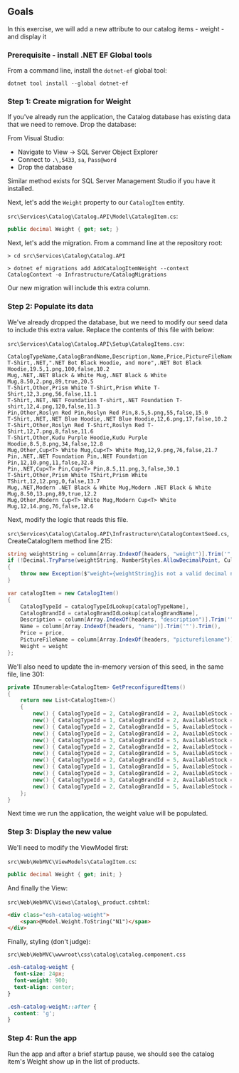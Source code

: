 
## Goals

In this exercise, we will add a new attribute to our catalog items - weight - and display it

### Prerequisite - install .NET EF Global tools

From a command line, install the `dotnet-ef` global tool:

```
dotnet tool install --global dotnet-ef
```

### Step 1: Create migration for Weight

If you've already run the application, the Catalog database has existing data that we need to remove. Drop the database:


From Visual Studio:

- Navigate to View -> SQL Server Object Explorer
- Connect to `.\,5433`, `sa`, `Pass@word`
- Drop the database

Similar method exists for SQL Server Management Studio if you have it installed.

Next, let's add the `Weight` property to our `CatalogItem` entity.

`src\Services\Catalog\Catalog.API\Model\CatalogItem.cs`:

```csharp
public decimal Weight { get; set; } 
```

Next, let's add the migration. From a command line at the repository root:

```
> cd src\Services\Catalog\Catalog.API

> dotnet ef migrations add AddCatalogItemWeight --context CatalogContext -o Infrastructure/CatalogMigrations
```

Our new migration will include this extra column.

### Step 2: Populate its data

We've already dropped the database, but we need to modify our seed data to include this extra value. Replace the contents of this file with below:

`src\Services\Catalog\Catalog.API\Setup\CatalogItems.csv`:

```
CatalogTypeName,CatalogBrandName,Description,Name,Price,PictureFileName,availablestock,onreorder,weight
T-Shirt,.NET,".NET Bot Black Hoodie, and more",.NET Bot Black Hoodie,19.5,1.png,100,false,10.2
Mug,.NET,.NET Black & White Mug,.NET Black & White Mug,8.50,2.png,89,true,20.5
T-Shirt,Other,Prism White T-Shirt,Prism White T-Shirt,12,3.png,56,false,11.1
T-Shirt,.NET,.NET Foundation T-shirt,.NET Foundation T-shirt,12,4.png,120,false,11.3
Pin,Other,Roslyn Red Pin,Roslyn Red Pin,8.5,5.png,55,false,15.0
T-Shirt,.NET,.NET Blue Hoodie,.NET Blue Hoodie,12,6.png,17,false,10.2
T-Shirt,Other,Roslyn Red T-Shirt,Roslyn Red T-Shirt,12,7.png,8,false,11.6
T-Shirt,Other,Kudu Purple Hoodie,Kudu Purple Hoodie,8.5,8.png,34,false,12.8
Mug,Other,Cup<T> White Mug,Cup<T> White Mug,12,9.png,76,false,21.7
Pin,.NET,.NET Foundation Pin,.NET Foundation Pin,12,10.png,11,false,32.8
Pin,.NET,Cup<T> Pin,Cup<T> Pin,8.5,11.png,3,false,30.1
T-Shirt,Other,Prism White TShirt,Prism White TShirt,12,12.png,0,false,13.7
Mug,.NET,Modern .NET Black & White Mug,Modern .NET Black & White Mug,8.50,13.png,89,true,12.2
Mug,Other,Modern Cup<T> White Mug,Modern Cup<T> White Mug,12,14.png,76,false,12.6
```

Next, modify the logic that reads this file.

`src\Services\Catalog\Catalog.API\Infrastructure\CatalogContextSeed.cs`,  CreateCatalogItem method line 215:

```csharp
string weightString = column[Array.IndexOf(headers, "weight")].Trim('"').Trim();
if (!Decimal.TryParse(weightString, NumberStyles.AllowDecimalPoint, CultureInfo.InvariantCulture, out Decimal weight))
{
    throw new Exception($"weight={weightString}is not a valid decimal number");
}

var catalogItem = new CatalogItem()
{
    CatalogTypeId = catalogTypeIdLookup[catalogTypeName],
    CatalogBrandId = catalogBrandIdLookup[catalogBrandName],
    Description = column[Array.IndexOf(headers, "description")].Trim('"').Trim(),
    Name = column[Array.IndexOf(headers, "name")].Trim('"').Trim(),
    Price = price,
    PictureFileName = column[Array.IndexOf(headers, "picturefilename")].Trim('"').Trim(),
    Weight = weight
};
```

We'll also need to update the in-memory version of this seed, in the same file, line 301:

```csharp
private IEnumerable<CatalogItem> GetPreconfiguredItems()
{
    return new List<CatalogItem>()
    {
        new() { CatalogTypeId = 2, CatalogBrandId = 2, AvailableStock = 100, Description = ".NET Bot Black Hoodie", Name = ".NET Bot Black Hoodie", Price = 19.5M, PictureFileName = "1.png", Weight = 10.2m },
        new() { CatalogTypeId = 1, CatalogBrandId = 2, AvailableStock = 100, Description = ".NET Black & White Mug", Name = ".NET Black & White Mug", Price= 8.50M, PictureFileName = "2.png", Weight = 20.5m },
        new() { CatalogTypeId = 2, CatalogBrandId = 5, AvailableStock = 100, Description = "Prism White T-Shirt", Name = "Prism White T-Shirt", Price = 12, PictureFileName = "3.png", Weight = 11.1m },
        new() { CatalogTypeId = 2, CatalogBrandId = 2, AvailableStock = 100, Description = ".NET Foundation T-shirt", Name = ".NET Foundation T-shirt", Price = 12, PictureFileName = "4.png", Weight = 11.3m },
        new() { CatalogTypeId = 3, CatalogBrandId = 5, AvailableStock = 100, Description = "Roslyn Red Sheet", Name = "Roslyn Red Sheet", Price = 8.5M, PictureFileName = "5.png", Weight = 15.0m },
        new() { CatalogTypeId = 2, CatalogBrandId = 2, AvailableStock = 100, Description = ".NET Blue Hoodie", Name = ".NET Blue Hoodie", Price = 12, PictureFileName = "6.png", Weight = 10.2m },
        new() { CatalogTypeId = 2, CatalogBrandId = 5, AvailableStock = 100, Description = "Roslyn Red T-Shirt", Name = "Roslyn Red T-Shirt", Price = 12, PictureFileName = "7.png", Weight = 11.6m },
        new() { CatalogTypeId = 2, CatalogBrandId = 5, AvailableStock = 100, Description = "Kudu Purple Hoodie", Name = "Kudu Purple Hoodie", Price = 8.5M, PictureFileName = "8.png", Weight = 12.8m },
        new() { CatalogTypeId = 1, CatalogBrandId = 5, AvailableStock = 100, Description = "Cup<T> White Mug", Name = "Cup<T> White Mug", Price = 12, PictureFileName = "9.png", Weight = 21.7m },
        new() { CatalogTypeId = 3, CatalogBrandId = 2, AvailableStock = 100, Description = ".NET Foundation Sheet", Name = ".NET Foundation Sheet", Price = 12, PictureFileName = "10.png", Weight = 32.8m },
        new() { CatalogTypeId = 3, CatalogBrandId = 2, AvailableStock = 100, Description = "Cup<T> Sheet", Name = "Cup<T> Sheet", Price = 8.5M, PictureFileName = "11.png", Weight = 30.1m },
        new() { CatalogTypeId = 2, CatalogBrandId = 5, AvailableStock = 100, Description = "Prism White TShirt", Name = "Prism White TShirt", Price = 12, PictureFileName = "12.png", Weight = 13.7m },
    };
}
```

Next time we run the application, the weight value will be populated.

### Step 3: Display the new value

We'll need to modify the ViewModel first:

`src\Web\WebMVC\ViewModels\CatalogItem.cs`:

```csharp
public decimal Weight { get; init; }
```

And finally the View:

`src\Web\WebMVC\Views\Catalog\_product.cshtml`:

```html
<div class="esh-catalog-weight">
    <span>@Model.Weight.ToString("N1")</span>
</div>
```

Finally, styling (don't judge):

`src\Web\WebMVC\wwwroot\css\catalog\catalog.component.css`

```css
.esh-catalog-weight {
  font-size: 24px;
  font-weight: 900;
  text-align: center;
}

.esh-catalog-weight::after {
  content: 'g';
}

```

### Step 4: Run the app

Run the app and after a brief startup pause, we should see the catalog item's Weight show up in the list of products.
